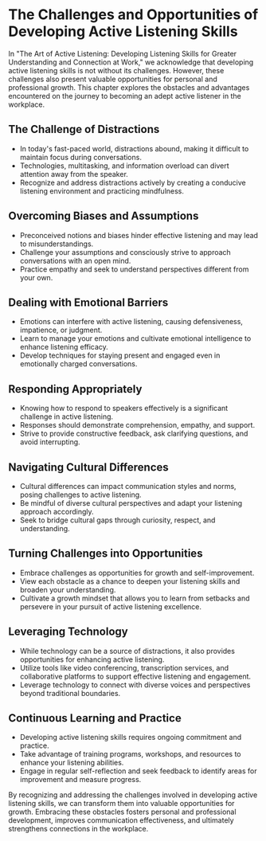 The Challenges and Opportunities of Developing Active Listening Skills
=================================================================================

In "The Art of Active Listening: Developing Listening Skills for Greater Understanding and Connection at Work," we acknowledge that developing active listening skills is not without its challenges. However, these challenges also present valuable opportunities for personal and professional growth. This chapter explores the obstacles and advantages encountered on the journey to becoming an adept active listener in the workplace.

The Challenge of Distractions
-----------------------------

* In today's fast-paced world, distractions abound, making it difficult to maintain focus during conversations.
* Technologies, multitasking, and information overload can divert attention away from the speaker.
* Recognize and address distractions actively by creating a conducive listening environment and practicing mindfulness.

Overcoming Biases and Assumptions
---------------------------------

* Preconceived notions and biases hinder effective listening and may lead to misunderstandings.
* Challenge your assumptions and consciously strive to approach conversations with an open mind.
* Practice empathy and seek to understand perspectives different from your own.

Dealing with Emotional Barriers
-------------------------------

* Emotions can interfere with active listening, causing defensiveness, impatience, or judgment.
* Learn to manage your emotions and cultivate emotional intelligence to enhance listening efficacy.
* Develop techniques for staying present and engaged even in emotionally charged conversations.

Responding Appropriately
------------------------

* Knowing how to respond to speakers effectively is a significant challenge in active listening.
* Responses should demonstrate comprehension, empathy, and support.
* Strive to provide constructive feedback, ask clarifying questions, and avoid interrupting.

Navigating Cultural Differences
-------------------------------

* Cultural differences can impact communication styles and norms, posing challenges to active listening.
* Be mindful of diverse cultural perspectives and adapt your listening approach accordingly.
* Seek to bridge cultural gaps through curiosity, respect, and understanding.

Turning Challenges into Opportunities
-------------------------------------

* Embrace challenges as opportunities for growth and self-improvement.
* View each obstacle as a chance to deepen your listening skills and broaden your understanding.
* Cultivate a growth mindset that allows you to learn from setbacks and persevere in your pursuit of active listening excellence.

Leveraging Technology
---------------------

* While technology can be a source of distractions, it also provides opportunities for enhancing active listening.
* Utilize tools like video conferencing, transcription services, and collaborative platforms to support effective listening and engagement.
* Leverage technology to connect with diverse voices and perspectives beyond traditional boundaries.

Continuous Learning and Practice
--------------------------------

* Developing active listening skills requires ongoing commitment and practice.
* Take advantage of training programs, workshops, and resources to enhance your listening abilities.
* Engage in regular self-reflection and seek feedback to identify areas for improvement and measure progress.

By recognizing and addressing the challenges involved in developing active listening skills, we can transform them into valuable opportunities for growth. Embracing these obstacles fosters personal and professional development, improves communication effectiveness, and ultimately strengthens connections in the workplace.
